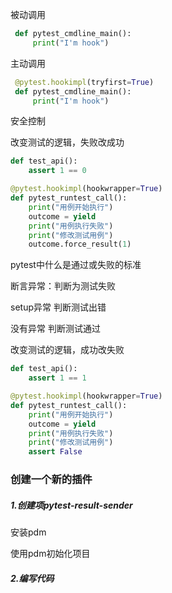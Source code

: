 被动调用

```python
 def pytest_cmdline_main():
     print("I'm hook")
```

主动调用

```python
 @pytest.hookimpl(tryfirst=True)
 def pytest_cmdline_main():
     print("I'm hook")
```

安全控制

改变测试的逻辑，失败改成功

```python
def test_api():
    assert 1 == 0
```

```python
@pytest.hookimpl(hookwrapper=True)
def pytest_runtest_call():
    print("用例开始执行")
    outcome = yield
    print("用例执行失败")
    print("修改测试用例")
    outcome.force_result(1)
```

pytest中什么是通过或失败的标准

断言异常：判断为测试失败

setup异常 判断测试出错

没有异常 判断测试通过

改变测试的逻辑，成功改失败

```python
def test_api():
    assert 1 == 1
```

```python
@pytest.hookimpl(hookwrapper=True)
def pytest_runtest_call():
    print("用例开始执行")
    outcome = yield
    print("用例执行失败")
    print("修改测试用例")
    assert False
```

### 创建一个新的插件

##### 1.创建项pytest-result-sender

安装pdm

使用pdm初始化项目

##### 2.编写代码

